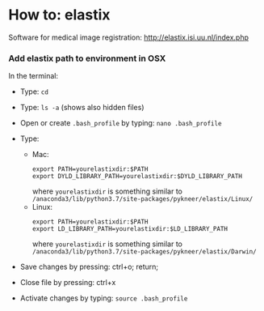 # How to: elastix

Software for medical image registration: http://elastix.isi.uu.nl/index.php

### Add elastix path to environment in OSX

In the terminal:

- Type: ``cd``
- Type: ``ls -a`` (shows also hidden files)
- Open or create ``.bash_profile`` by typing: ``nano .bash_profile``
- Type: 
  - Mac:
    ```
    export PATH=yourelastixdir:$PATH
    export DYLD_LIBRARY_PATH=yourelastixdir:$DYLD_LIBRARY_PATH
    ```
    where ``yourelastixdir`` is something similar to `/anaconda3/lib/python3.7/site-packages/pykneer/elastix/Linux/`
  - Linux: 
    ```
    export PATH=yourelastixdir:$PATH
    export LD_LIBRARY_PATH=yourelastixdir:$LD_LIBRARY_PATH
    ```
    where ``yourelastixdir`` is something similar to `/anaconda3/lib/python3.7/site-packages/pykneer/elastix/Darwin/`

- Save changes by pressing: ctrl+o; return;
- Close file by pressing: ctrl+x
- Activate changes by typing: ``source .bash_profile``
